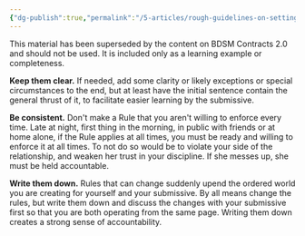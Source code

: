 ```yaml
---
{"dg-publish":true,"permalink":"/5-articles/rough-guidelines-on-setting-rules/"}
---
```



This material has been superseded by the content on BDSM Contracts 2.0 and should not be used.
It is included only as a learning example or completeness.

**Keep them clear.** If needed, add some clarity or likely exceptions or special circumstances to the end, but at least have the initial sentence contain the general thrust of it, to facilitate easier learning by the submissive.

**Be consistent.** Don't make a Rule that you aren't willing to enforce every time. Late at night, first thing in the morning, in public with friends or at home alone, if the Rule applies at all times, you must be ready and willing to enforce it at all times. To not do so would be to violate your side of the relationship, and weaken her trust in your discipline. If she messes up, she must be held accountable.

**Write them down.** Rules that can change suddenly upend the ordered world you are creating for yourself and your submissive. By all means change the rules, but write them down and discuss the changes with your submissive first so that you are both operating from the same page. Writing them down creates a strong sense of accountability.